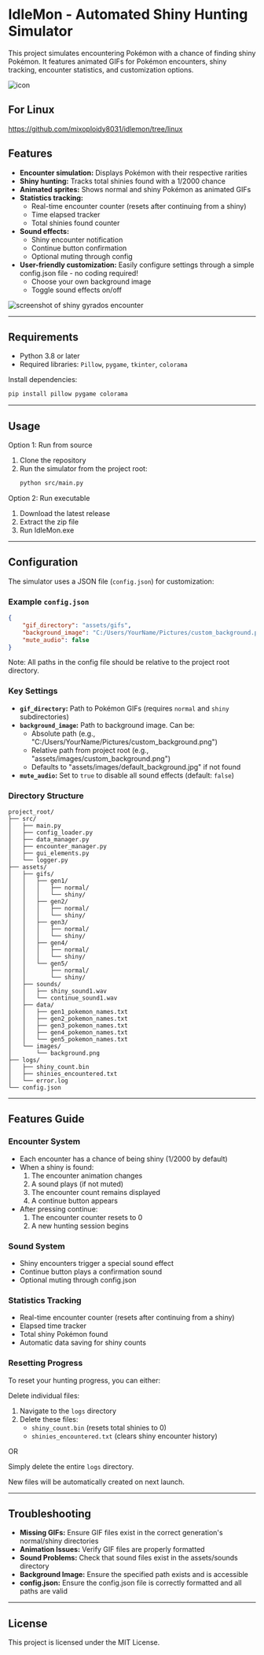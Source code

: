 # IdleMon - Automated Shiny Hunting Simulator

This project simulates encountering Pokémon with a chance of finding shiny Pokémon. It features animated GIFs for Pokémon encounters, shiny tracking, encounter statistics, and customization options.

![icon](assets/images/icon_png.png)

## For Linux
https://github.com/mixoploidy8031/idlemon/tree/linux

## Features
- **Encounter simulation:** Displays Pokémon with their respective rarities
- **Shiny hunting:** Tracks total shinies found with a 1/2000 chance
- **Animated sprites:** Shows normal and shiny Pokémon as animated GIFs
- **Statistics tracking:** 
  - Real-time encounter counter (resets after continuing from a shiny)
  - Time elapsed tracker
  - Total shinies found counter
- **Sound effects:** 
  - Shiny encounter notification
  - Continue button confirmation
  - Optional muting through config
- **User-friendly customization:** Easily configure settings through a simple config.json file - no coding required!
  - Choose your own background image
  - Toggle sound effects on/off

![screenshot of shiny gyrados encounter](assets/images/screenshot_gyra.png)

---

## Requirements
- Python 3.8 or later
- Required libraries: `Pillow`, `pygame`, `tkinter`, `colorama`

Install dependencies:
```bash
pip install pillow pygame colorama
```

---

## Usage

Option 1: Run from source
1. Clone the repository
2. Run the simulator from the project root:
   ```bash
   python src/main.py
   ```

Option 2: Run executable
1. Download the latest release
2. Extract the zip file
3. Run IdleMon.exe

---

## Configuration
The simulator uses a JSON file (`config.json`) for customization:

### Example `config.json`
```json
{
    "gif_directory": "assets/gifs",
    "background_image": "C:/Users/YourName/Pictures/custom_background.png",
    "mute_audio": false
}
```

Note: All paths in the config file should be relative to the project root directory.

### Key Settings
- **`gif_directory`:** Path to Pokémon GIFs (requires `normal` and `shiny` subdirectories)
- **`background_image`:** Path to background image. Can be:
  - Absolute path (e.g., "C:/Users/YourName/Pictures/custom_background.png")
  - Relative path from project root (e.g., "assets/images/custom_background.png")
  - Defaults to "assets/images/default_background.jpg" if not found
- **`mute_audio`:** Set to `true` to disable all sound effects (default: `false`)

### Directory Structure
```
project_root/
├── src/
│   ├── main.py
│   ├── config_loader.py
│   ├── data_manager.py
│   ├── encounter_manager.py
│   ├── gui_elements.py
│   └── logger.py
├── assets/
│   ├── gifs/
│   │   ├── gen1/
│   │   │   ├── normal/
│   │   │   └── shiny/
│   │   ├── gen2/
│   │   │   ├── normal/
│   │   │   └── shiny/
│   │   ├── gen3/
│   │   │   ├── normal/
│   │   │   └── shiny/
│   │   ├── gen4/
│   │   │   ├── normal/
│   │   │   └── shiny/
│   │   └── gen5/
│   │       ├── normal/
│   │       └── shiny/
│   ├── sounds/
│   │   ├── shiny_sound1.wav
│   │   └── continue_sound1.wav
│   ├── data/
│   │   ├── gen1_pokemon_names.txt
│   │   ├── gen2_pokemon_names.txt
│   │   ├── gen3_pokemon_names.txt
│   │   ├── gen4_pokemon_names.txt
│   │   └── gen5_pokemon_names.txt
│   └── images/
│       └── background.png
├── logs/
│   ├── shiny_count.bin
│   ├── shinies_encountered.txt
│   └── error.log
└── config.json
```

---

## Features Guide

### Encounter System
- Each encounter has a chance of being shiny (1/2000 by default)
- When a shiny is found:
  1. The encounter animation changes
  2. A sound plays (if not muted)
  3. The encounter count remains displayed
  4. A continue button appears
- After pressing continue:
  1. The encounter counter resets to 0
  2. A new hunting session begins

### Sound System
- Shiny encounters trigger a special sound effect
- Continue button plays a confirmation sound
- Optional muting through config.json

### Statistics Tracking
- Real-time encounter counter (resets after continuing from a shiny)
- Elapsed time tracker
- Total shiny Pokémon found
- Automatic data saving for shiny counts

### Resetting Progress
To reset your hunting progress, you can either:

Delete individual files:
1. Navigate to the `logs` directory
2. Delete these files:
   - `shiny_count.bin` (resets total shinies to 0)
   - `shinies_encountered.txt` (clears shiny encounter history)

OR

Simply delete the entire `logs` directory.

New files will be automatically created on next launch.

---

## Troubleshooting
- **Missing GIFs:** Ensure GIF files exist in the correct generation's normal/shiny directories
- **Animation Issues:** Verify GIF files are properly formatted
- **Sound Problems:** Check that sound files exist in the assets/sounds directory
- **Background Image:** Ensure the specified path exists and is accessible
- **config.json:** Ensure the config.json file is correctly formatted and all paths are valid

---

## License
This project is licensed under the MIT License.
